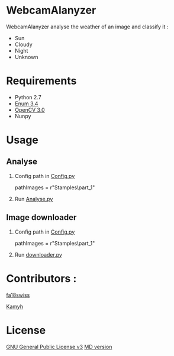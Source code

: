 # WebcamAlanyzer

WebcamAlanyzer analyse the weather of an image and classify it :

- Sun
- Cloudy
- Night
- Unknown

# Requirements

- Python 2.7
- [Enum 3.4](https://pypi.python.org/pypi/enum34)
- [OpenCV 3.0](http://opencv.org/downloads.html)
- Nunpy

# Usage

## Analyse

1. Config path in [Config.py](Config.py)

    pathImages = r"Stamples\part_1"

2. Run [Analyse.py](Analyse.py)

## Image downloader

1. Config path in [Config.py](Config.py)

    pathImages = r"Stamples\part_1"

2. Run [downloader.py](downloader.py)

# Contributors :

[fa18swiss](https://github.com/fa18swiss)

[Kamyh](https://github.com/kamyh)

# License

[GNU General Public License v3](LICENSE.md)
[MD version](https://github.com/Techniv/Licenses-for-GitHub/tree/master/GNU-GPL)